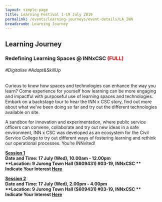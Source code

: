 ```yaml
---
layout: simple-page
title: Learning Festival 1-19 July 2019
permalink: /events/learning-journeys/event-details/LA_INN
breadcrumb: Learning Journey
---
```


## Learning Journey
### Redefining Learning Spaces @ INNxCSC <font color="red"> (FULL) </font>

###### _#Digitalise #Adapt&SkillUp_

Curious to know how spaces and technologies can enhance the way you learn? Come experience for yourself how learning can be more engaging and impactful with purposeful use of learning spaces and technologies. Embark on a backstage tour to hear the INN x CSC story, find out more about what we’ve been doing so far and try out the different technologies available on site. 

A sandbox for innovation and experimentation, where public service officers can convene, collaborate and try out new ideas in a safe environment, INN x CSC was developed as an ecosystem for the Civil Service College to try out different ways of fostering learning and rethink our operational processes. You’re INNvited!

<b><u>Session 1</u><br>
**Date and Time: 17 July (Wed), 10.00am - 12.00pm** <br>
**Location: 9 Jurong Town Hall (S609431) #03-19, INNxCSC ** <br>
**Indicate Your Interest [Here](https://www.eventbrite.sg/e/redefining-learning-experience-at-innxcsc-tickets-61979384006)** 

<b><u>Session 2</u><br>
**Date and Time: 17 July (Wed), 2.00pm - 4.00pm** <br>
**Location: 9 Jurong Town Hall (S609431) #03-19, INNxCSC ** <br>
**Indicate Your Interest [Here](https://www.eventbrite.sg/e/redefining-learning-experience-at-innxcsc-2nd-run-tickets-62565422864)** 


